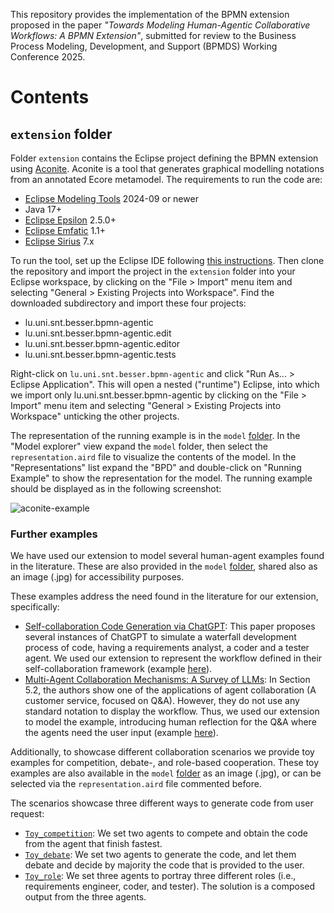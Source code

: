 This repository provides the implementation of the BPMN extension proposed in the paper *"Towards Modeling Human-Agentic Collaborative Workflows: A BPMN Extension"*, submitted for review to the Business Process Modeling, Development, and Support (BPMDS) Working Conference 2025.

# Contents

## `extension` folder

Folder `extension` contains the Eclipse project defining the BPMN extension using [Aconite](https://github.com/nwxrichardson/aconite).
Aconite is a tool that generates graphical modelling notations from an annotated Ecore metamodel.
The requirements to run the code are:

* [Eclipse Modeling Tools](https://www.eclipse.org/downloads/packages/) 2024-09 or newer
* Java 17+
* [Eclipse Epsilon](https://eclipse.dev/epsilon/) 2.5.0+
* [Eclipse Emfatic](https://eclipse.dev/emfatic/) 1.1+
* [Eclipse Sirius](https://eclipse.dev/sirius/) 7.x

To run the tool, set up the Eclipse IDE following [this instructions](https://github.com/nwxrichardson/aconite?tab=readme-ov-file#setting-up-the-eclipse-ide).
Then clone the repository and import the project in the `extension` folder into your Eclipse workspace, by clicking on the "File > Import" menu item and selecting "General > Existing Projects into Workspace". 
Find the downloaded subdirectory and import these four projects:

* lu.uni.snt.besser.bpmn-agentic
* lu.uni.snt.besser.bpmn-agentic.edit
* lu.uni.snt.besser.bpmn-agentic.editor
* lu.uni.snt.besser.bpmn-agentic.tests

Right-click on `lu.uni.snt.besser.bpmn-agentic` and click "Run As... > Eclipse Application". 
This will open a nested ("runtime") Eclipse, into which we import only lu.uni.snt.besser.bpmn-agentic by clicking on the "File > Import" menu item and selecting "General > Existing Projects into Workspace" unticking the other projects.

The representation of the running example is in the `model` [folder](https://github.com/BESSER-PEARL/agentic-bpmn/tree/main/extension/lu.uni.snt.besser.bpmn-agentic/model).
In the "Model explorer" view expand the `model` folder, then select the `representation.aird` file to visualize the contents of the model.
In the "Representations" list expand the "BPD" and double-click on "Running Example" to show the representation for the model.
The running example should be displayed as in the following screenshot:

![aconite-example](https://github.com/user-attachments/assets/d33ce55f-ac98-4a77-96bc-2f6ca1b1ee8b)

### Further examples

We have used our extension to model several human-agent examples found in the literature. 
These are also provided in the `model` [folder](https://github.com/BESSER-PEARL/agentic-bpmn/tree/main/extension/lu.uni.snt.besser.bpmn-agentic/model), shared also as an image (.jpg) for accessibility purposes.

These examples address the need found in the literature for our extension, specifically:
* [Self-collaboration Code Generation via ChatGPT](https://arxiv.org/pdf/2304.07590): This paper proposes several instances of ChatGPT to simulate a waterfall development process of code, having a requirements analyst, a coder and a tester agent. We used our extension to represent the workflow defined in their self-collaboration framework (example [here](https://github.com/BESSER-PEARL/agentic-bpmn/blob/main/extension/lu.uni.snt.besser.bpmn-agentic/model/self-collaboration.jpg)).
* [Multi-Agent Collaboration Mechanisms: A Survey of LLMs](https://arxiv.org/abs/2501.06322): In Section 5.2, the authors show one of the applications of agent collaboration (A customer service, focused on Q&A). However, they do not use any standard notation to display the workflow. Thus, we used our extension to model the example, introducing human reflection for the Q&A where the agents need the user input (example [here](https://github.com/BESSER-PEARL/agentic-bpmn/blob/main/extension/lu.uni.snt.besser.bpmn-agentic/model/Mult-Agent-collaboration.jpg)).

Additionally, to showcase different collaboration scenarios we provide toy examples for competition, debate-, and role-based cooperation.
These toy examples are also available in the `model` [folder](https://github.com/BESSER-PEARL/agentic-bpmn/tree/main/extension/lu.uni.snt.besser.bpmn-agentic/model) as an image (.jpg), or can be selected via the `representation.aird` file commented before. 

The scenarios showcase three different ways to generate code from user request:
* [`Toy_competition`](https://github.com/BESSER-PEARL/agentic-bpmn/blob/main/extension/lu.uni.snt.besser.bpmn-agentic/model/Toy_competition.jpg): We set two agents to compete and obtain the code from the agent that finish fastest.
* [`Toy_debate`](https://github.com/BESSER-PEARL/agentic-bpmn/blob/main/extension/lu.uni.snt.besser.bpmn-agentic/model/Toy_debate.jpg): We set two agents to generate the code, and let them debate and decide by majority the code that is provided to the user.
* [`Toy_role`](https://github.com/BESSER-PEARL/agentic-bpmn/blob/main/extension/lu.uni.snt.besser.bpmn-agentic/model/Toy_role.jpg): We set three agents to portray three different roles (i.e., requirements engineer, coder, and tester). The solution is a composed output from the three agents.

